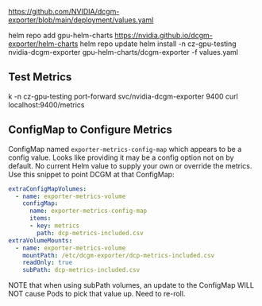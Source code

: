 https://github.com/NVIDIA/dcgm-exporter/blob/main/deployment/values.yaml

helm repo add gpu-helm-charts https://nvidia.github.io/dcgm-exporter/helm-charts
helm repo update
helm install -n cz-gpu-testing nvidia-dcgm-exporter gpu-helm-charts/dcgm-exporter -f values.yaml

## Test Metrics

k -n cz-gpu-testing port-forward svc/nvidia-dcgm-exporter 9400
curl localhost:9400/metrics

## ConfigMap to Configure Metrics

ConfigMap named `exporter-metrics-config-map` which appears to be a config value. Looks like providing it may be a config option not on by default. No current Helm value to supply your own or override the metrics. Use this snippet to point DCGM at that ConfigMap:

```yaml
extraConfigMapVolumes:
  - name: exporter-metrics-volume
    configMap:
      name: exporter-metrics-config-map
      items:
      - key: metrics
        path: dcp-metrics-included.csv
extraVolumeMounts:
  - name: exporter-metrics-volume
    mountPath: /etc/dcgm-exporter/dcp-metrics-included.csv
    readOnly: true
    subPath: dcp-metrics-included.csv
```

NOTE that when using subPath volumes, an update to the ConfigMap WILL NOT cause Pods to pick that value up. Need to re-roll.